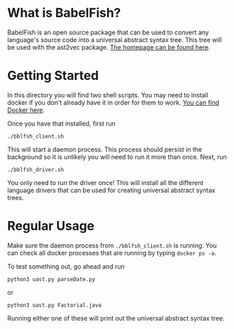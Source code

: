 # What is BabelFish? 

BabelFish is an open source package that can be used to convert any language's source code into a universal abstract syntax tree. This tree will be used with the ast2vec package. [The homepage can be found here](https://doc.bblf.sh/).

# Getting Started

In this directory you will find two shell scripts. You may need to install docker if you don't already have it in order for them to work. [You can find Docker here](https://docs.docker.com/install/). 

Once you have that installed, first run 

```
./bblfsh_client.sh
```

This will start a daemon process. This process should persist in the background so it is unlikely you will need to run it more than once. Next, run 

```
./bblfsh_driver.sh
```

You only need to run the driver once! This will install all the different language drivers that can be used for creating universal abstract syntax trees. 

# Regular Usage

Make sure the daemon process from `./bblfsh_client.sh` is running. You can check all docker processes that are running by typing `docker ps -a`. 

To test something out, go ahead and run 

```
python3 uast.py parseDate.py 
```

or 

```
python3 uast.py Factorial.java
```

Running either one of these will print out the universal abstract syntax tree.   
